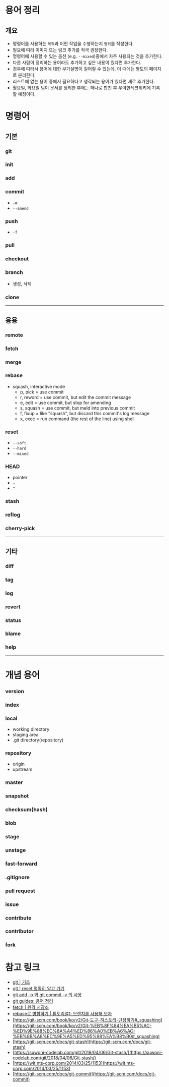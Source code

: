 # 용어 정리

## 개요

- 명령어를 사용하는 `목적`과 어떤 작업을 수행하는지 `행위`를 작성한다.
- 필요에 따라 이미지 또는 링크 추가를 적극 권장한다.
- 명령어에 사용할 수 있는 옵션 (e.g. `--mixed`)중에서 자주 사용되는 것을 추가한다.
- 다른 사람이 정리하는 용어라도 추가하고 싶은 내용이 있다면 추가한다.
- 경우에 따라서 용어에 대한 부가설명이 길어질 수 있는데, 이 때에는 별도의 페이지로 분리한다.
- 리스트에 없는 용어 중에서 필요하다고 생각되는 용어가 있다면 새로 추가한다.
- 월요일, 화요일 팀이 문서를 정리한 후에는 하나로 합친 후 우아한테크위키에 기록할 예정이다.

# 명령어

## 기본

### git

### init

### add

### commit

- `-m`
- `--amend`

### push

- `-f`

### pull

### checkout

### branch

- 생성, 삭제

### clone

---

## 응용

### remote

### fetch

### merge

### rebase

- squash, interactive mode
    - p, pick = use commit
    - r, reword = use commit, but edit the commit message
    - e, edit = use commit, but stop for amending
    - s, squash = use commit, but meld into previous commit
    - f, fixup = like "squash", but discard this commit's log message
    - x, exec = run command (the rest of the line) using shell

### reset

- `--soft`
- `--hard`
- `--mixed`

### HEAD

- pointer
- `~`
- `^`

### stash


### reflog

### cherry-pick

---

## 기타

### diff

### tag

### log

### revert

### status

### blame

### help

---

# 개념 용어

### version

### index

### local

- working directory
- staging area
- .git directory(repository)

### repository

- origin
- upstream

### master

### snapshot

### checksum(hash)

### blob

### stage

### unstage

### fast-forward

### .gitignore

### pull request

### issue

### contribute

### contributor

### fork


# 참고 링크

- [git | 기초](https://git-scm.com/book/ko/v2/%EC%8B%9C%EC%9E%91%ED%95%98%EA%B8%B0-Git-%EA%B8%B0%EC%B4%88)
- [git | reset 명확히 알고 가기](https://git-scm.com/book/ko/v2/Git-%EB%8F%84%EA%B5%AC-Reset-%EB%AA%85%ED%99%95%ED%9E%88-%EC%95%8C%EA%B3%A0-%EA%B0%80%EA%B8%B0)
- [git add -p 와 git commit -v 의 사용](https://blog.outsider.ne.kr/1247)
- [git guides: 용어 정리](https://optimalbi.com/git-guides-terminology/)
- [fetch | 원격 저장소](https://backlog.com/git-tutorial/kr/stepup/stepup3_2.html)
- [rebase로 병합하기 | 튜토리얼1: 브랜치를 사용해 보자](https://backlog.com/git-tutorial/kr/stepup/stepup2_8.html)
- [https://git-scm.com/book/ko/v2/Git-도구-히스토리-단장하기#_squashing](https://git-scm.com/book/ko/v2/Git-%EB%8F%84%EA%B5%AC-%ED%9E%88%EC%8A%A4%ED%86%A0%EB%A6%AC-%EB%8B%A8%EC%9E%A5%ED%95%98%EA%B8%B0#_squashing)
- [https://git-scm.com/docs/git-stash](https://git-scm.com/docs/git-stash)
- [https://suwoni-codelab.com/git/2018/04/06/Git-stash/](https://suwoni-codelab.com/git/2018/04/06/Git-stash/)
- [https://wit.nts-corp.com/2014/03/25/1153](https://wit.nts-corp.com/2014/03/25/1153)
- [https://git-scm.com/docs/git-commit](https://git-scm.com/docs/git-commit)
